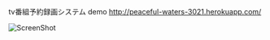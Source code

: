 tv番組予約録画システム
demo
http://peaceful-waters-3021.herokuapp.com/

![ScreenShot](https://raw.github.com/matuba/tvBooking/master/SS.png)
